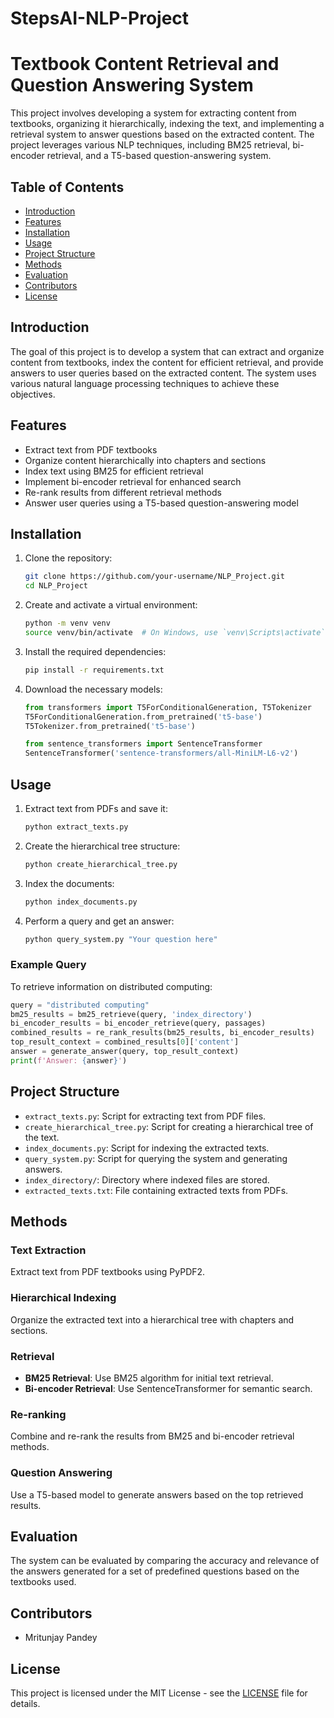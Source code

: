 # StepsAI-NLP-Project

# Textbook Content Retrieval and Question Answering System

This project involves developing a system for extracting content from textbooks, organizing it hierarchically, indexing the text, and implementing a retrieval system to answer questions based on the extracted content. The project leverages various NLP techniques, including BM25 retrieval, bi-encoder retrieval, and a T5-based question-answering system.

## Table of Contents

- [Introduction](#introduction)
- [Features](#features)
- [Installation](#installation)
- [Usage](#usage)
- [Project Structure](#project-structure)
- [Methods](#methods)
- [Evaluation](#evaluation)
- [Contributors](#contributors)
- [License](#license)

## Introduction

The goal of this project is to develop a system that can extract and organize content from textbooks, index the content for efficient retrieval, and provide answers to user queries based on the extracted content. The system uses various natural language processing techniques to achieve these objectives.

## Features

- Extract text from PDF textbooks
- Organize content hierarchically into chapters and sections
- Index text using BM25 for efficient retrieval
- Implement bi-encoder retrieval for enhanced search
- Re-rank results from different retrieval methods
- Answer user queries using a T5-based question-answering model

## Installation

1. Clone the repository:
    ```bash
    git clone https://github.com/your-username/NLP_Project.git
    cd NLP_Project
    ```

2. Create and activate a virtual environment:
    ```bash
    python -m venv venv
    source venv/bin/activate  # On Windows, use `venv\Scripts\activate`
    ```

3. Install the required dependencies:
    ```bash
    pip install -r requirements.txt
    ```

4. Download the necessary models:
    ```python
    from transformers import T5ForConditionalGeneration, T5Tokenizer
    T5ForConditionalGeneration.from_pretrained('t5-base')
    T5Tokenizer.from_pretrained('t5-base')

    from sentence_transformers import SentenceTransformer
    SentenceTransformer('sentence-transformers/all-MiniLM-L6-v2')
    ```

## Usage

1. Extract text from PDFs and save it:
    ```python
    python extract_texts.py
    ```

2. Create the hierarchical tree structure:
    ```python
    python create_hierarchical_tree.py
    ```

3. Index the documents:
    ```python
    python index_documents.py
    ```

4. Perform a query and get an answer:
    ```python
    python query_system.py "Your question here"
    ```

### Example Query

To retrieve information on distributed computing:
```python
query = "distributed computing"
bm25_results = bm25_retrieve(query, 'index_directory')
bi_encoder_results = bi_encoder_retrieve(query, passages)
combined_results = re_rank_results(bm25_results, bi_encoder_results)
top_result_context = combined_results[0]['content']
answer = generate_answer(query, top_result_context)
print(f'Answer: {answer}')
```

## Project Structure

- `extract_texts.py`: Script for extracting text from PDF files.
- `create_hierarchical_tree.py`: Script for creating a hierarchical tree of the text.
- `index_documents.py`: Script for indexing the extracted texts.
- `query_system.py`: Script for querying the system and generating answers.
- `index_directory/`: Directory where indexed files are stored.
- `extracted_texts.txt`: File containing extracted texts from PDFs.

## Methods

### Text Extraction

Extract text from PDF textbooks using PyPDF2.

### Hierarchical Indexing

Organize the extracted text into a hierarchical tree with chapters and sections.

### Retrieval

- **BM25 Retrieval**: Use BM25 algorithm for initial text retrieval.
- **Bi-encoder Retrieval**: Use SentenceTransformer for semantic search.

### Re-ranking

Combine and re-rank the results from BM25 and bi-encoder retrieval methods.

### Question Answering

Use a T5-based model to generate answers based on the top retrieved results.

## Evaluation

The system can be evaluated by comparing the accuracy and relevance of the answers generated for a set of predefined questions based on the textbooks used.

## Contributors

- Mritunjay Pandey

## License

This project is licensed under the MIT License - see the [LICENSE](LICENSE) file for details.
```
